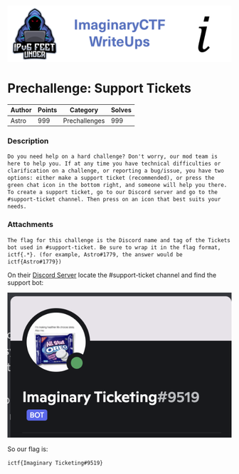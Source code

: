 ![ImaginaryCTF](../../banner.png)

# Prechallenge: Support Tickets

|Author|Points|Category|Solves|
|---|---|---|---|
|Astro|999|Prechallenges|999|

### Description

```
Do you need help on a hard challenge? Don't worry, our mod team is here to help you. If at any time you have technical difficulties or clarification on a challenge, or reporting a bug/issue, you have two options: either make a support ticket (recommended), or press the green chat icon in the bottom right, and someone will help you there. To create a support ticket, go to our Discord server and go to the #support-ticket channel. Then press on an icon that best suits your needs.
```

### Attachments

```
The flag for this challenge is the Discord name and tag of the Tickets bot used in #support-ticket. Be sure to wrap it in the flag format, ictf{.*}. (for example, Astro#1779, the answer would be ictf{Astro#1779})
```

On their [Discord Server](https://discord.gg/vReKWNxPuE) locate the #support-ticket channel and find the support bot:

![bot.png](bot.png)

So our flag is:
```
ictf{Imaginary Ticketing#9519}
```